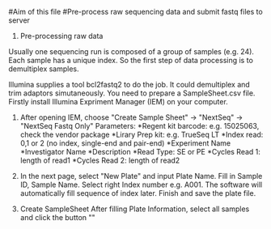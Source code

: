 #Aim of this file
#Pre-process raw sequencing data and submit fastq files to server

1. Pre-processing raw data

Usually one sequencing run is composed of a group of samples (e.g. 24). Each sample has a unique index. So the first step of data 
processing is to demultiplex samples.

Illumina supplies a tool bcl2fastq2 to do the job. It could demultiplex and trim adaptors simutaneously. 
You need to prepare a SampleSheet.csv file. Firstly install Illumina Expriment Manager (IEM) on your computer.

1) After opening IEM, choose "Create Sample Sheet" -> "NextSeq" -> "NextSeq Fastq Only"
Parameters:
*Regent kit barcode: e.g. 15025063, check the vendor package
*Lirary Prep kit: e.g. TrueSeq LT
*Index read: 0,1 or 2 (no index, single-end and pair-end)
*Experiment Name
*Investigator Name
*Description
*Read Type: SE or PE
*Cycles Read 1: length of read1
*Cycles Read 2: length of read2


2) In the next page, select "New Plate" and input Plate Name.
   Fill in Sample ID, Sample Name. Select right Index number e.g. A001. The software will automatically fill sequence of index later.
   Finish and save the plate file.
   
3) Create SampleSheet
   After filling Plate Information, select all samples and click the button "" 
